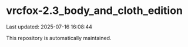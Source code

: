 # vrcfox-2.3_body_and_cloth_edition

Last updated: 2025-07-16 16:08:44

This repository is automatically maintained.
